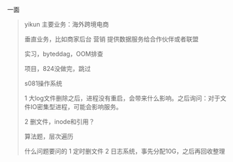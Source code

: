 一面

> yikun
> 主要业务：海外跨境电商
>
> 垂直业务，比如商家后台
> 营销
> 提供数据服务给合作伙伴或者联盟
>
> 
>
> 实习，byteddag，OOM排查
>
> 项目，824没做完，跳过
>
> s081操作系统
>
> 1 大log文件删除之后，进程没有重启，会带来什么影响。之后询问：对于文件IO密集型进程，可能会影响服务。
>
> 2 删文件，inode和引用？
>
> 
>
> 算法题，层次遍历
>
> 
>
> 什么问题要问的
> 1 定时删文件
> 2 日志系统，事先分配10G，之后再回收整理